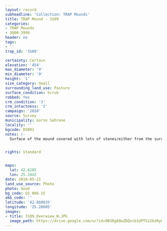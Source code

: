 ```yaml
---
layout: record
subheadline: 'Collection: TRAP Mounds'
title: TRAP Mound - 3109
categories:
- TRAP Mounds
- 3000-3999
header: no
tags:
- ''
trap_id: '3109'

certainty: Certain
elevation: '454'
max_diameter: '9'
min_diameter: '9'
height: '1'
size_category: Small
surrounding_land_use: Pasture
surface_condition: Scrub
robbed: Yes
crm_condition: '3'
crm_intactness: '2'
campaign: '2010'
source: Survey
municipality: Gorno Sahrane
locality: ''
bgcode: DS001
notes: |-
  Surface of the mound covered with lots of stones/either from the surrounding pasture or from the mound.


rights: standard


maps:
  lat: 42.6285
  lon: 25.2442
date: 2018-05-21
land_use_source: Photo
photo: Good
bg_code: GS 006-15
akb_code: ''
latitude: '42.660835'
longitude: '25.20605'
images:
- title: 3109_Overwiew_W.JPG
  image_path: https://drive.google.com/uc?id=0B3Rg88wZDQscb1dPTS12bzRyUkE
---
```

